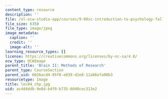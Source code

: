 ```yaml
---
content_type: resource
description: ''
file: /ol-ocw-studio-app/courses/9-00sc-introduction-to-psychology-fall-2011/ac4d4ddb9e8db4f0b7356040cec313e2_lec04_chp.jpg
file_size: 6350
file_type: image/jpeg
image_metadata:
  caption: ''
  credit: ''
  image-alt: ''
learning_resource_types: []
license: https://creativecommons.org/licenses/by-nc-sa/4.0/
ocw_type: OCWImage
parent_title: 'Brain II: Methods of Research'
parent_type: CourseSection
parent_uid: 6026acd4-95f8-e039-d1e8-11a66efa90b3
resourcetype: Image
title: lec04_chp.jpg
uid: ac4d4ddb-9e8d-b4f0-b735-6040cec313e2
---
```

